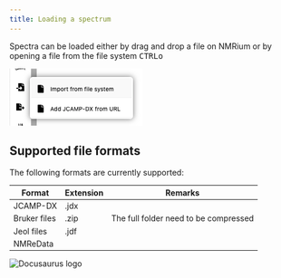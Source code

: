 ```yaml
---
title: Loading a spectrum
---
```


Spectra can be loaded either by drag and drop a file on NMRium or by opening a file from the
file system <kbd>CTRL</kbd><kbd>o</kbd>

![Import file](./img/import_from_file_system.png)

## Supported file formats

The following formats are currently supported:

| Format       | Extension | Remarks                               |
| ------------ | --------- | ------------------------------------- |
| JCAMP-DX     | .jdx      |
| Bruker files | .zip      | The full folder need to be compressed |
| Jeol files   | .jdf      |
| NMReData     |           |

![Docusaurus logo](/img/docusaurus.png)
